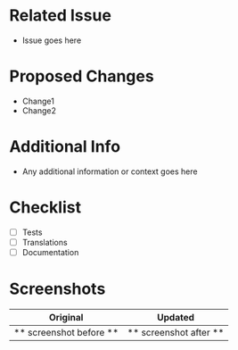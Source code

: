# Related Issue
- Issue goes here

# Proposed Changes
- Change1
- Change2

# Additional Info
- Any additional information or context goes here

# Checklist
- [ ] Tests
- [ ] Translations
- [ ] Documentation

# Screenshots

Original                  | Updated
:-----------------------: | :-----------------------:
** screenshot before **   | ** screenshot after **


